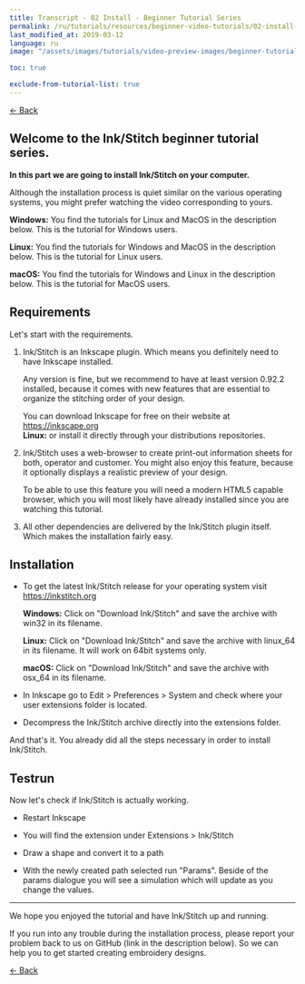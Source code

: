 ```yaml
---
title: Transcript - 02 Install - Beginner Tutorial Series
permalink: /ru/tutorials/resources/beginner-video-tutorials/02-install-transcript
last_modified_at: 2019-03-12
language: ru
image: "/assets/images/tutorials/video-preview-images/beginner-tutorial-series.png"

toc: true

exclude-from-tutorial-list: true
---
```

[← Back](/tutorials/resources/beginner-video-tutorials/)

## Welcome to the Ink/Stitch beginner tutorial series.

**In this part we are going to install Ink/Stitch on your computer.**

Although the installation process is quiet similar on the various operating systems, you might prefer watching the video corresponding to yours.

**Windows:** You find the tutorials for Linux and MacOS in the description below. This is the tutorial for Windows users.

**Linux:** You find the tutorials for Windows and MacOS in the description below. This is the tutorial for Linux users.

**macOS:** You find the tutorials for Windows and Linux in the description below. This is the tutorial for MacOS users.

## Requirements

Let's start with the requirements.

1.  Ink/Stitch is an Inkscape plugin. Which means you definitely need to have Inkscape installed.

    Any version is fine, but we recommend to have at least version 0.92.2 installed, because it comes with new features that are essential to organize the stitching order of your design.

    You can download Inkscape for free on their website at <https://inkscape.org><br>
    **Linux:** or install it directly through your distributions repositories.

2.  Ink/Stitch uses a web-browser to create print-out information sheets for both, operator and customer. You might also enjoy this feature, because it optionally displays a realistic preview of your design.

    To be able to use this feature you will need a modern HTML5 capable browser, which you will most likely have already installed since you are watching this tutorial.

3.  All other dependencies are delivered by the Ink/Stitch plugin itself. Which makes the installation fairly easy.

## Installation

* To get the latest Ink/Stitch release for your operating system visit <https://inkstitch.org>

  **Windows:** Click on "Download Ink/Stitch" and save the archive with win32 in its filename.

  **Linux:** Click on "Download Ink/Stitch" and save the archive with linux_64 in its filename. It will work on 64bit systems only.

  **macOS:** Click on "Download Ink/Stitch" and save the archive with osx_64 in its filename.

* In Inkscape go to Edit > Preferences > System and check where your user extensions folder is located.
* Decompress the Ink/Stitch archive directly into the extensions folder.

And that's it. You already did all the steps necessary in order to install Ink/Stitch.

## Testrun

Now let's check if Ink/Stitch is actually working.

*   Restart Inkscape

*   You will find the extension under Extensions > Ink/Stitch

*   Draw a shape and convert it to a path

*   With the newly created path selected run "Params". Beside of the params dialogue you will see a simulation which will update as you change the values.


---

We hope you enjoyed the tutorial and have Ink/Stitch up and running.

If you run into any trouble during the installation process, please report your problem back to us on GitHub (link in the description below). So we can help you to get started creating embroidery designs.

[← Back](/tutorials/resources/beginner-video-tutorials/)

